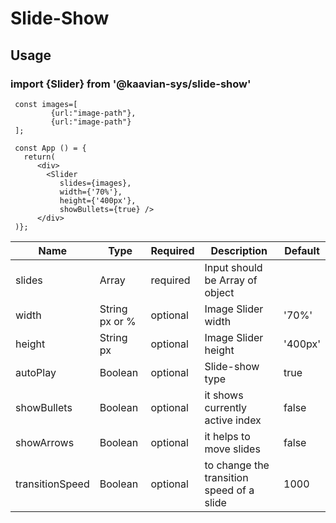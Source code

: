 # Slide-Show

## Usage

###  import {Slider} from '@kaavian-sys/slide-show'
```
 const images=[
		 {url:"image-path"},
 		 {url:"image-path"}
 ];

 const App () = {
   return(  
      <div>  
        <Slider 
           slides={images},
           width={'70%'},
           height={'400px'},
           showBullets={true} /> 
      </div>
 )};
 ```

| Name | Type | Required | Description | Default |
| ---  | ---  | -------- | ----------- | ------- | 
| slides | Array | required | Input should be Array of object|         |
| width | String px or % | optional | Image Slider width | '70%' |
| height | String px | optional | Image Slider height | '400px' |
| autoPlay | Boolean | optional | Slide-show type | true |
| showBullets | Boolean | optional | it shows currently active index | false |
| showArrows | Boolean | optional | it helps to move slides | false |
| transitionSpeed | Boolean | optional | to change the transition speed of a slide | 1000 |
